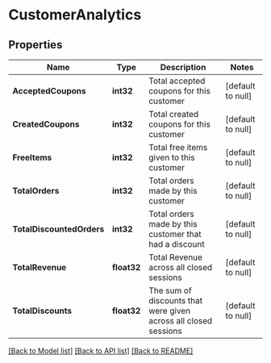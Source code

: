 # CustomerAnalytics

## Properties
Name | Type | Description | Notes
------------ | ------------- | ------------- | -------------
**AcceptedCoupons** | **int32** | Total accepted coupons for this customer | [default to null]
**CreatedCoupons** | **int32** | Total created coupons for this customer | [default to null]
**FreeItems** | **int32** | Total free items given to this customer | [default to null]
**TotalOrders** | **int32** | Total orders made by this customer | [default to null]
**TotalDiscountedOrders** | **int32** | Total orders made by this customer that had a discount | [default to null]
**TotalRevenue** | **float32** | Total Revenue across all closed sessions | [default to null]
**TotalDiscounts** | **float32** | The sum of discounts that were given across all closed sessions | [default to null]

[[Back to Model list]](../README.md#documentation-for-models) [[Back to API list]](../README.md#documentation-for-api-endpoints) [[Back to README]](../README.md)



